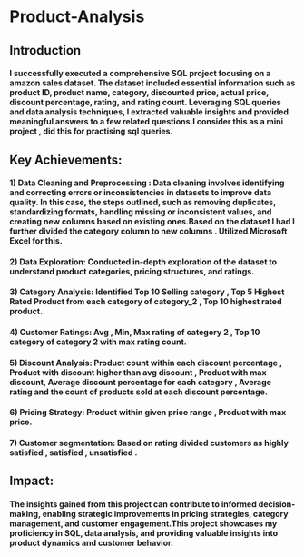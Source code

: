 # Product-Analysis
## Introduction
#### I successfully executed a comprehensive SQL project focusing on a amazon sales dataset. The dataset included essential information such as product ID, product name, category, discounted price, actual price, discount percentage, rating, and rating count. Leveraging SQL queries and data analysis techniques, I extracted valuable insights and provided meaningful answers to a few related questions.I consider this as a mini project , did this for practising sql queries.
## Key Achievements:
#### 1) Data Cleaning and Preprocessing : Data cleaning involves identifying and correcting errors or inconsistencies in datasets to improve data quality. In this case, the steps outlined, such as removing duplicates, standardizing formats, handling missing or inconsistent values, and creating new columns based on existing ones.Based on the dataset I had I further divided the category column to new columns . Utilized Microsoft Excel for this.
#### 2) Data Exploration: Conducted in-depth exploration of the dataset to understand product categories, pricing structures, and ratings.
#### 3) Category Analysis: Identified Top 10 Selling category , Top 5 Highest Rated Product from each category of category_2 , Top 10 highest rated product.
#### 4) Customer Ratings: Avg , Min, Max rating of category 2 , Top 10 category of category 2 with max rating count.
#### 5) Discount Analysis: Product count within each discount percentage , Product with discount higher than avg discount , Product with max discount, Average discount percentage for each category , Average rating and the count of products sold at each discount percentage. 
#### 6) Pricing Strategy: Product within given price range , Product with max price.
#### 7) Customer segmentation: Based on rating divided customers as highly satisfied , satisfied , unsatisfied .
## Impact:
#### The insights gained from this project can contribute to informed decision-making, enabling strategic improvements in pricing strategies, category management, and customer engagement.This project showcases my proficiency in SQL, data analysis, and providing valuable insights into product dynamics and customer behavior.
